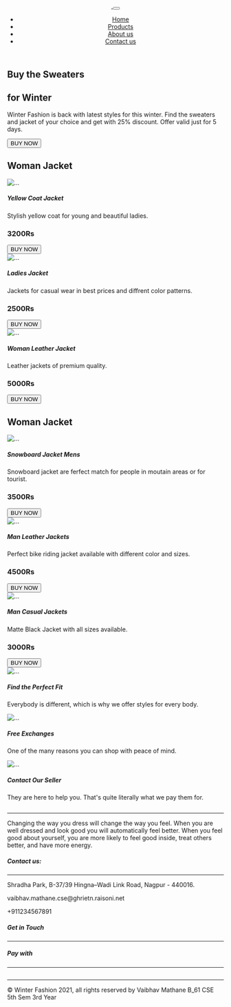 <!DOCTYPE html>
<html lang="en">
  <head>
    <meta charset="UTF-8" />
    <meta name="viewport" content="width=device-width, initial-scale=1.0" />
    <title>Winter Fashion</title>
    <link rel="stylesheet" href="css/bootstrap.min.css" />
    <link rel="stylesheet" href="css/style.css" />
    <link rel="preconnect" href="https://fonts.gstatic.com" />
    <link
      href="https://fonts.googleapis.com/css2?family=Bebas+Neue&display=swap"
      rel="stylesheet"
    />
    <link
      rel="stylesheet"
      href="https://cdnjs.cloudflare.com/ajax/libs/font-awesome/4.7.0/css/font-awesome.min.css"
    />
  </head>
  <body>
    <!--Nav bar-->
    <section class="head-section">
      <header class="container">
        <nav class="navbar navbar-expand-lg navbar-light penguin-nabbar">
          <div class="container-fluid">
            <a class="navbar-brand" href="#">
              <img
                src="Images/logo.png"
                alt=""
                class="penguin-logo img-fluid"
              />
            </a>
            <button
              class="navbar-toggler"
              type="button"
              data-bs-toggle="collapse"
              data-bs-target="#navbarNav"
              aria-controls="navbarNav"
              aria-expanded="false"
              aria-label="Toggle navigation"
            >
              <span class="navbar-toggler-icon"></span>
            </button>
            <div
              class="collapse navbar-collapse justify-content-end"
              id="navbarNav"
            >
              <ul class="navbar-nav">
                <li class="nav-item">
                  <a class="nav-link active" aria-current="page" href="#"
                    >Home</a
                  >
                </li>
                <li class="nav-item">
                  <a class="nav-link" href="#products">Products</a>
                </li>
                <li class="nav-item">
                  <a class="nav-link" href="#about-us">About us</a>
                </li>
                <li class="nav-item">
                  <a class="nav-link" href="#contact-us">Contact us</a>
                </li>
              </ul>
            </div>
          </div>
        </nav>
      </header>
    </section>
    <main>
      <!--Banner section-->
      <section class="head-section">
        <div class="pt-2 pb-5 container">
          <div class="row d-flex align-items-center">
            <div class="col-md-6 px-3">
              <h1 id="text-style">Buy the Sweaters</h1>
              <h1 class="text-style2">for Winter</h1>
              <p>
                Winter Fashion is back with latest styles for this winter. Find
                the sweaters and jacket of your choice and get with 25%
                discount. Offer valid just for 5 days.
              </p>
              <button type="button" class="btn penguin-btn">
                <i class="fa fa-shopping-cart"></i> BUY NOW
              </button>
            </div>
            <div class="col-md-6 how-img px-5">
              <img src="Images/bannar-profile.png" class="img-fluid" alt="" />
            </div>
          </div>
        </div>
      </section>
      <!--Woman collection section-->
      <section id="products" class="container mt-5">
        <h1>Woman Jacket</h1>
        <div class="row row-cols-1 row-cols-md-3 g-4 mt-3">
          <div class="col">
            <div class="card h-100 penguin-card-border shadow rounded">
              <img
                src="Images/woman/woman-jak1.png"
                class="card-img-top penguin-card-img w-75"
                alt="..."
              />
              <div class="card-body">
                <h5 class="card-title">Yellow Coat Jacket</h5>
                <p class="card-text">
                  Stylish yellow coat for young and beautiful ladies.
                </p>
              </div>
              <div
                class="card-footer d-flex justify-content-between align-items-center penguin-card-footer"
              >
                <div>
                  <h3 class="price-text-style">3200Rs</h3>
                </div>
                <div>
                  <button type="button" class="btn penguin-btn">
                    <i class="fa fa-shopping-cart"></i> BUY NOW
                  </button>
                </div>
              </div>
            </div>
          </div>
          <div class="col">
            <div class="card h-100 penguin-card-border shadow rounded">
              <img
                src="Images/woman/woman-jak2.png"
                class="card-img-top penguin-card-img w-75"
                alt="..."
              />
              <div class="card-body">
                <h5 class="card-title">Ladies Jacket</h5>
                <p class="card-text">
                  Jackets for casual wear in best prices and diffrent color
                  patterns.
                </p>
              </div>
              <div
                class="card-footer d-flex justify-content-between align-items-center penguin-card-footer"
              >
                <div>
                  <h3 class="price-text-style">2500Rs</h3>
                </div>
                <div>
                  <button type="button" class="btn penguin-btn">
                    <i class="fa fa-shopping-cart"></i> BUY NOW
                  </button>
                </div>
              </div>
            </div>
          </div>
          <div class="col">
            <div class="card h-100 penguin-card-border shadow rounded">
              <img
                src="Images/woman/woman-jak3.png"
                class="card-img-top penguin-card-img w-75"
                alt="..."
              />
              <div class="card-body">
                <h5 class="card-title">Woman Leather Jacket</h5>
                <p class="card-text">
                  Leather jackets of premium quality.
                </p>
              </div>
              <div
                class="card-footer d-flex justify-content-between align-items-center penguin-card-footer"
              >
                <div>
                  <h3 class="price-text-style">5000Rs</h3>
                </div>
                <div>
                  <button type="button" class="btn penguin-btn">
                    <i class="fa fa-shopping-cart"></i> BUY NOW
                  </button>
                </div>
              </div>
            </div>
          </div>
        </div>
      </section>
      <!--Men collection section-->
      <section class="container mt-5">
        <h1 class="penguin-catagory">Woman Jacket</h1>
        <div class="row row-cols-1 row-cols-md-3 g-4 mt-3">
          <div class="col">
            <div class="card h-100 penguin-card-border shadow rounded">
              <img
                src="Images/man/man-jak1.png"
                class="card-img-top penguin-card-img w-75"
                alt="..."
              />
              <div class="card-body">
                <h5 class="card-title">Snowboard Jacket Mens</h5>
                <p class="card-text">
                  Snowboard jacket are ferfect match for people in moutain areas
                  or for tourist.
                </p>
              </div>
              <div
                class="card-footer d-flex justify-content-between align-items-center penguin-card-footer"
              >
                <div>
                  <h3 class="price-text-style">3500Rs</h3>
                </div>
                <div>
                  <button type="button" class="btn penguin-btn">
                    <i class="fa fa-shopping-cart"></i> BUY NOW
                  </button>
                </div>
              </div>
            </div>
          </div>
          <div class="col">
            <div class="card h-100 penguin-card-border shadow rounded">
              <img
                src="Images/man/man-jak3.png"
                class="card-img-top penguin-card-img w-75"
                alt="..."
              />
              <div class="card-body">
                <h5 class="card-title">Man Leather Jackets</h5>
                <p class="card-text">
                  Perfect bike riding jacket available with different color and
                  sizes.
                </p>
              </div>
              <div
                class="card-footer d-flex justify-content-between align-items-center penguin-card-footer"
              >
                <div>
                  <h3 class="price-text-style">4500Rs</h3>
                </div>
                <div>
                  <button type="button" class="btn penguin-btn">
                    <i class="fa fa-shopping-cart"></i> BUY NOW
                  </button>
                </div>
              </div>
            </div>
          </div>
          <div class="col">
            <div class="card h-100 penguin-card-border shadow rounded">
              <img
                src="Images/man/man-jak2.png"
                class="card-img-top penguin-card-img w-75"
                alt="..."
              />
              <div class="card-body">
                <h5 class="card-title">Man Casual Jackets</h5>
                <p class="card-text">
                  Matte Black Jacket with all sizes available.
                </p>
              </div>
              <div
                class="card-footer d-flex justify-content-between align-items-center penguin-card-footer"
              >
                <div>
                  <h3 class="price-text-style">3000Rs</h3>
                </div>
                <div>
                  <button type="button" class="btn penguin-btn">
                    <i class="fa fa-shopping-cart"></i> BUY NOW
                  </button>
                </div>
              </div>
            </div>
          </div>
        </div>
      </section>
      <!--Some information section-->
      <section class="container mt-5 pt-5">
        <div class="pt-2 pb-5 container">
          <div
            class="row d-flex align-items-center flex-column-reverse flex-lg-row"
          >
            <div class="col-md-6 px-3">
              <div
                class="card mb-3 penguin-card-border shadow"
                style="max-width: 540px;"
              >
                <div class="row g-0">
                  <div class="col-md-3">
                    <img
                      src="icon/image 12.png"
                      class="w-50 penguin-info"
                      alt="..."
                    />
                  </div>
                  <div class="col-md-9">
                    <div class="card-body">
                      <h5 class="card-title">Find the Perfect Fit</h5>
                      <p class="card-text">
                        Everybody is different, which is why we offer styles for
                        every body.
                      </p>
                    </div>
                  </div>
                </div>
              </div>
              <div
                class="card mb-3 penguin-card-border shadow"
                style="max-width: 540px;"
              >
                <div class="row g-0">
                  <div class="col-md-3">
                    <img
                      src="icon/image 13.png"
                      class="w-50 penguin-info"
                      alt="..."
                    />
                  </div>
                  <div class="col-md-9">
                    <div class="card-body">
                      <h5 class="card-title">Free Exchanges</h5>
                      <p class="card-text">
                        One of the many reasons you can shop with peace of mind.
                      </p>
                    </div>
                  </div>
                </div>
              </div>
              <div
                class="card mb-3 penguin-card-border shadow"
                style="max-width: 540px;"
              >
                <div class="row g-0">
                  <div class="col-md-3">
                    <img
                      src="icon/image 14.png"
                      class="w-50 penguin-info"
                      alt="..."
                    />
                  </div>
                  <div class="col-md-9">
                    <div class="card-body">
                      <h5 class="card-title">Contact Our Seller</h5>
                      <p class="card-text">
                        They are here to help you. That's quite literally what
                        we pay them for.
                      </p>
                    </div>
                  </div>
                </div>
              </div>
            </div>
            <div class="col-md-6 how-img px-5">
              <img src="icon/XMLID 1.png" class="img-fluid" alt="" />
            </div>
          </div>
        </div>
      </section>
    </main>
    <!--Footer section-->
    <section class="footer-section">
      <div class="container pb-5">
        <div class="row">
          <div id="about-us" class="col-sm pe-5 pt-3">
            <img src="Images/logo.png" alt="" class="penguin-logo img-fluid" />
            <hr />
            <p>
              Changing the way you dress will change the way you feel. When you
              are well dressed and look good you will automatically feel better.
              When you feel good about yourself, you are more likely to feel
              good inside, treat others better, and have more energy.
            </p>
          </div>
          <div id="contact-us" class="col-sm pe-5 pt-3">
            <h5>Contact us:</h5>
            <hr />
            <p>
              <i class="fa fa-map-marker fa-1x"> </i>Shradha Park, B-37/39
              Hingna–Wadi Link Road, Nagpur - 440016.
            </p>
            <p>
              <i class="fa fa-envelope-open"></i>
              vaibhav.mathane.cse@ghrietn.raisoni.net
            </p>
            <p><i class="fa fa-phone"></i> +911234567891</p>
          </div>
          <div class="col-sm pe-5 pt-3">
            <div>
              <h5>Get in Touch</h5>
              <hr />
              <i class="fa fa-facebook-square fa-2x pe-3"> </i>
              <i class="fa fa-twitter-square fa-2x pe-3"></i>
              <i class="fa fa-linkedin fa-2x pe-3"></i>
            </div>
            <div class="pt-5">
              <h5>Pay with</h5>
              <hr />
              <img src="icon/pay.png" class="w-75" alt="" />
            </div>
          </div>
        </div>
      </div>
      <footer>
        <hr />
        <p class="text-center">
          © Winter Fashion 2021, all rights reserved by Vaibhav Mathane B_61 CSE
          5th Sem 3rd Year
        </p>
      </footer>
    </section>
    <script src="js/bootstrap.min.js"></script>
  </body>
</html>
